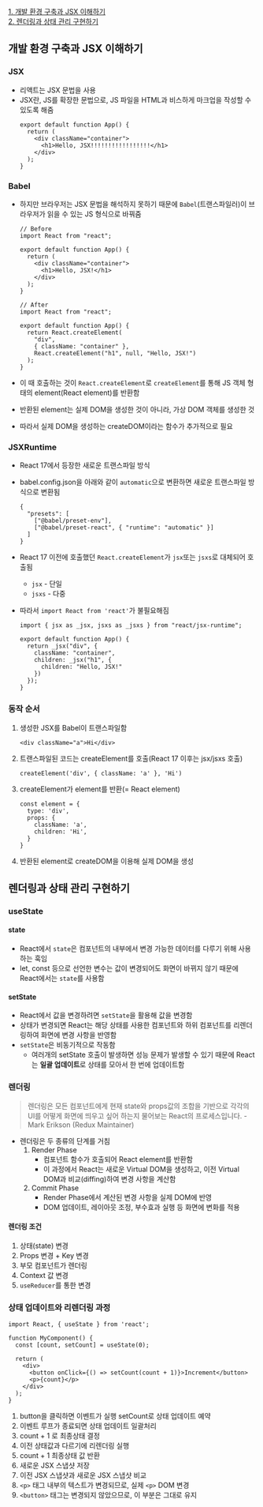 [1. 개발 환경 구축과 JSX 이해하기](#개발-환경-구축과-jsx-이해하기) <br />
[2. 렌더링과 상태 관리 구현하기](#렌더링과-상태-관리-구현하기)

## 개발 환경 구축과 JSX 이해하기

### JSX

- 리액트는 JSX 문법을 사용
- JSX란, JS를 확장한 문법으로, JS 파일을 HTML과 비스하게 마크업을 작성할 수 있도록 해줌
  ```
  export default function App() {
    return (
      <div className="container">
        <h1>Hello, JSX!!!!!!!!!!!!!!!!!</h1>
      </div>
    );
  }
  ```

### Babel

- 하지만 브라우저는 JSX 문법을 해석하지 못하기 때문에 `Babel`(트랜스파일러)이 브라우저가 읽을 수 있는 JS 형식으로 바꿔줌

  ```
  // Before
  import React from "react";

  export default function App() {
    return (
      <div className="container">
        <h1>Hello, JSX!</h1>
      </div>
    );
  }

  // After
  import React from "react";

  export default function App() {
    return React.createElement(
      "div",
      { className: "container" },
      React.createElement("h1", null, "Hello, JSX!")
    );
  }
  ```

- 이 때 호출하는 것이 `React.createElement`로 `createElement`를 통해 JS 객체 형태의 element(React element)를 반환함
- 반환된 element는 실제 DOM을 생성한 것이 아니라, 가상 DOM 객체를 생성한 것
- 따라서 실제 DOM을 생성하는 createDOM이라는 함수가 추가적으로 필요

### JSXRuntime

- React 17에서 등장한 새로운 트랜스파일 방식
- babel.config.json을 아래와 같이 `automatic`으로 변환하면 새로운 트랜스파일 방식으로 변환됨
  ```
  {
    "presets": [
      ["@babel/preset-env"],
      ["@babel/preset-react", { "runtime": "automatic" }]
    ]
  }
  ```
- React 17 이전에 호출했던 `React.createElement`가 `jsx`또는 `jsxs`로 대체되어 호출됨
  - `jsx` - 단일
  - `jsxs` - 다중
- 따라서 `import React from 'react'`가 불필요해짐

  ```
  import { jsx as _jsx, jsxs as _jsxs } from "react/jsx-runtime";

  export default function App() {
    return _jsx("div", {
      className: "container",
      children: _jsx("h1", {
        children: "Hello, JSX!"
      })
    });
  }
  ```

### 동작 순서

1. 생성한 JSX를 Babel이 트랜스파일함
   ```
   <div className="a">Hi</div>
   ```
2. 트랜스파일된 코드는 createElement를 호출(React 17 이후는 jsx/jsxs 호출)
   ```
   createElement('div', { className: 'a' }, 'Hi')
   ```
3. createElement가 element를 반환(= React element)
   ```
   const element = {
     type: 'div',
     props: {
       className: 'a',
       children: 'Hi',
     }
   }
   ```
4. 반환된 element로 createDOM을 이용해 실제 DOM을 생성

## 렌더링과 상태 관리 구현하기

### useState
#### state
- React에서 `state`은 컴포넌트의 내부에서 변경 가능한 데이터를 다루기 위해 사용하는 훅임
- let, const 등으로 선언한 변수는 값이 변경되어도 화면이 바뀌지 않기 때문에 React에서는 `state`를 사용함

#### setState
- React에서 값을 변경하려면 `setState`을 활용해 값을 변경함
- 상태가 변경되면 React는 해당 상태를 사용한 컴포넌트와 하위 컴포넌트를 리렌더링하여 화면에 변경 사항을 반영함
- `setState`은 비동기적으로 작동함
  - 여러개의 setState 호출이 발생하면 성능 문제가 발생할 수 있기 때문에 React는 **일괄 업데이트**로 상태를 모아서 한 번에 업데이트함


### 렌더링
> 렌더링은 모든 컴포넌트에게 현재 state와 props값의 조합을 기반으로 각각의 UI를 어떻게 화면에 띄우고 싶어 하는지 물어보는 React의 프로세스입니다. - Mark Erikson (Redux Maintainer)

- 렌더링은 두 종류의 단계를 거침
  1. Render Phase
      - 컴포넌트 함수가 호출되어 React element를 반환함
      - 이 과정에서 React는 새로운 Virtual DOM을 생성하고, 이전 Virtual DOM과 비교(diffing)하여 변경 사항을 계산함
  2. Commit Phase
      - Render Phase에서 계산된 변경 사항을 실제 DOM에 반영
      - DOM 업데이트, 레이아웃 조정, 부수효과 실행 등 화면에 변화를 적용

#### 렌더링 조건
1. 상태(state) 변경
2. Props 변경 + Key 변경
3. 부모 컴포넌트가 렌더링
4. Context 값 변경
5. `useReducer`를 통한 변경



### 상태 업데이트와 리렌더링 과정

```
import React, { useState } from 'react';

function MyComponent() {
  const [count, setCount] = useState(0);

  return (
    <div>
      <button onClick={() => setCount(count + 1)}>Increment</button>
      <p>{count}</p>
    </div>
  );
}
```
1. button을 클릭하면 이벤트가 실행 setCount로 상태 업데이트 예약
2. 이벤트 루프가 종료되면 상태 업데이트 일괄처리
3. count + 1 로 최종상태 결정
4. 이전 상태값과 다르기에 리렌더링 실행
5. count + 1 최종상태 값 반환
6. 새로운 JSX 스냅샷 저장
7. 이전 JSX 스냅샷과 새로운 JSX 스냅샷 비교
8. `<p>` 태그 내부의 텍스트가 변경되므로, 실제 `<p>` DOM 변경
9. `<button>` 태그는 변경되지 않았으므로, 이 부분은 그대로 유지


